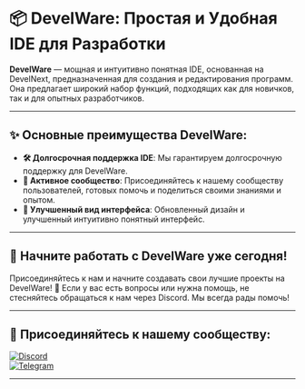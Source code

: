 # 📦 **DevelWare: Простая и Удобная IDE для Разработки**

**DevelWare** — мощная и интуитивно понятная IDE, основанная на DevelNext, предназначенная для создания и редактирования программ. Она предлагает широкий набор функций, подходящих как для новичков, так и для опытных разработчиков.

---

## ✨ **Основные преимущества DevelWare:**

- **🛠️ Долгосрочная поддержка IDE**: Мы гарантируем долгосрочную поддержку для DevelWare.
- **👥 Активное сообщество**: Присоединяйтесь к нашему сообществу пользователей, готовых помочь и поделиться своими знаниями и опытом.
- **🎨 Улучшенный вид интерфейса**: Обновленный дизайн и улучшенный интуитивно понятный интерфейс.

---

## 🎉 **Начните работать с DevelWare уже сегодня!**

Присоединяйтесь к нам и начните создавать свои лучшие проекты на DevelWare! 🚀 Если у вас есть вопросы или нужна помощь, не стесняйтесь обращаться к нам через Discord. Мы всегда рады помочь!

---

## 🤝 **Присоединяйтесь к нашему сообществу:**

[![Discord](https://img.shields.io/badge/Discord-7289DA?style=for-the-badge&logo=discord&logoColor=white)](https://discord.gg/ErBRtcun7W)  
[![Telegram](https://img.shields.io/badge/Telegram-26A5E4?style=for-the-badge&logo=telegram&logoColor=white)](https://t.me/+Q8yluasBBQFhN2My)

---
